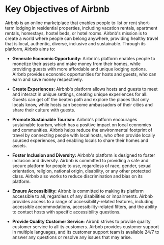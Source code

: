 

# **Key Objectives of Airbnb** 

Airbnb is an online marketplace that enables people to list or rent short-term lodging in residential properties, including vacation rentals, apartment rentals, homestays, hostel beds, or hotel rooms. Airbnb's mission is to create a world where people can belong anywhere, providing healthy travel that is local, authentic, diverse, inclusive and sustainable. Through its platform, Airbnb aims to: 

* **Generate Economic Opportunity:** Airbnb's platform enables people to monetize their assets and make money from their homes, while providing guests with more affordable and unique lodging options. Airbnb provides economic opportunities for hosts and guests, who can earn and save money respectively. 

* **Create Experiences:** Airbnb's platform allows hosts and guests to meet and interact in unique settings, creating unique experiences for all. Guests can get off the beaten path and explore the places that only locals know, while hosts can become ambassadors of their cities and share their culture with guests. 

* **Promote Sustainable Tourism:** Airbnb's platform encourages sustainable tourism, which has a positive impact on local economies and communities. Airbnb helps reduce the environmental footprint of travel by connecting people with local hosts, who often provide locally sourced experiences, and enabling locals to share their homes and assets. 

* **Foster Inclusion and Diversity:** Airbnb's platform is designed to foster inclusion and diversity. Airbnb is committed to providing a safe and secure platform for people to use, regardless of race, gender, sexual orientation, religion, national origin, disability, or any other protected class. Airbnb also works to reduce discrimination and bias on its platform. 

* **Ensure Accessibility:** Airbnb is committed to making its platform accessible to all, regardless of any disabilities or impairments. Airbnb provides access to a range of accessibility-related features, including accessible accommodations, accessibility-related filters, and the ability to contact hosts with specific accessibility questions.

* **Provide Quality Customer Service:** Airbnb strives to provide quality customer service to all its customers. Airbnb provides customer support in multiple languages, and its customer support team is available 24/7 to answer any questions or resolve any issues that may arise.